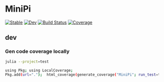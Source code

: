 # MiniPi

[![Stable](https://img.shields.io/badge/docs-stable-blue.svg)](https://inkydragon.github.io/MiniPi.jl/stable/)
[![Dev](https://img.shields.io/badge/docs-dev-blue.svg)](https://inkydragon.github.io/MiniPi.jl/dev/)
[![Build Status](https://github.com/inkydragon/MiniPi.jl/actions/workflows/CI.yml/badge.svg?branch=main)](https://github.com/inkydragon/MiniPi.jl/actions/workflows/CI.yml?query=branch%3Amain)
[![Coverage](https://codecov.io/gh/inkydragon/MiniPi.jl/branch/main/graph/badge.svg)](https://codecov.io/gh/inkydragon/MiniPi.jl)

## dev

### Gen code coverage locally

```sh
julia --project=test

using Pkg; using LocalCoverage;
Pkg.add(url=".");  html_coverage(generate_coverage("MiniPi"; run_test=true); dir = "../cov")
```
